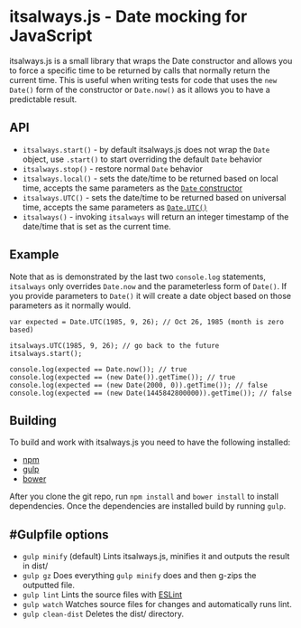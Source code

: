 itsalways.js - Date mocking for JavaScript
=============
itsalways.js is a small library that wraps the Date constructor and allows you to force a specific time
to be returned by calls that normally return the current time. This is useful when writing tests for code
that uses the `new Date()` form of the constructor or `Date.now()` as it allows you to have a predictable
result.

API
---
* `itsalways.start()` - by default itsalways.js does not wrap the `Date` object, use `.start()` to start overriding the default `Date` behavior
* `itsalways.stop()` - restore normal `Date` behavior
* `itsalways.local()` - sets the date/time to be returned based on local time, accepts the same parameters as the [`Date` constructor](https://developer.mozilla.org/en-US/docs/Web/JavaScript/Reference/Global_Objects/Date)
* `itsalways.UTC()` - sets the date/time to be returned based on universal time, accepts the same parameters as [`Date.UTC()`](https://developer.mozilla.org/en-US/docs/Web/JavaScript/Reference/Global_Objects/Date/UTC)
* `itsalways()` - invoking `itsalways` will return an integer timestamp of the date/time that is set as the current time.

Example
-------
Note that as is demonstrated by the last two `console.log` statements, `itsalways` only overrides `Date.now`
and the parameterless form of `Date()`. If you provide parameters to `Date()` it will create a date object
based on those parameters as it normally would.

    var expected = Date.UTC(1985, 9, 26); // Oct 26, 1985 (month is zero based)

    itsalways.UTC(1985, 9, 26); // go back to the future
    itsalways.start();

    console.log(expected == Date.now()); // true
    console.log(expected == (new Date()).getTime()); // true
    console.log(expected == (new Date(2000, 0)).getTime()); // false
    console.log(expected == (new Date(1445842800000)).getTime()); // false

Building
--------
To build and work with itsalways.js you need to have the following installed:

* [npm](http://npmjs.org/)
* [gulp](http://gulpjs.com/)
* [bower](http://bower.io/)

After you clone the git repo, run `npm install` and `bower install` to install dependencies. Once the dependencies are installed build by running `gulp`.

#Gulpfile options
-----------------

* `gulp minify` (default) Lints itsalways.js, minifies it and outputs the result in dist/
* `gulp gz` Does everything `gulp minify` does and then g-zips the outputted file.
* `gulp lint` Lints the source files with [ESLint](http://eslint.org/)
* `gulp watch` Watches source files for changes and automatically runs lint.
* `gulp clean-dist` Deletes the dist/ directory.
